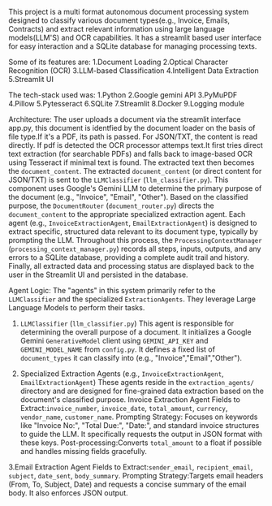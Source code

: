 This project is a multi format autonomous document processing system designed to classify various document types(e.g., Invoice, Emails, Contracts) and extract relevant information using large language models(LLM'S) and OCR capabilities. 
It has a streamlit based user interface for easy interaction and a SQLite database for managing processing texts.

Some of its features are:
1.Document Loading
2.Optical Character Recognition (OCR)
3.LLM-based Classification
4.Intelligent Data Extraction
5.Streamlit UI

The tech-stack used was:
1.Python
2.Google gemini API
3.PyMuPDF
4.Pillow
5.Pytesseract
6.SQLite
7.Streamlit
8.Docker
9.Logging module

Architecture:
The user uploads a document via the streamlit interface app.py, this document is identfied by the document loader on the basis of file type.If it's a PDF, its path is passed. For JSON/TXT, the content is read directly.
If pdf is detected the OCR processor attemps text.It first tries direct text extraction (for searchable PDFs) and falls back to image-based OCR using Tesseract if minimal text is found. The extracted text then becomes the `document_content`.
The extracted `document_content` (or direct content for JSON/TXT) is sent to the `LLMClassifier` (`llm_classifier.py`). This component uses Google's Gemini LLM to determine the primary purpose of the document (e.g., "Invoice", "Email", "Other").
Based on the classified purpose, the `DocumentRouter` (`document_router.py`) directs the `document_content` to the appropriate specialized extraction agent.
Each agent (e.g., `InvoiceExtractionAgent`, `EmailExtractionAgent`) is designed to extract specific, structured data relevant to its document type, typically by prompting the LLM.
Throughout this process, the `ProcessingContextManager` (`processing_context_manager.py`) records all steps, inputs, outputs, and any errors to a SQLite database, providing a complete audit trail and history.
Finally, all extracted data and processing status are displayed back to the user in the Streamlit UI and persisted in the database.

Agent Logic:
The "agents" in this system primarily refer to the `LLMClassifier` and the specialized `ExtractionAgents`. They leverage Large Language Models to perform their tasks.
1. `LLMClassifier` (`llm_classifier.py`)
   This agent is responsible for determining the overall purpose of a document.
   It initializes a Google Gemini `GenerativeModel` client using `GEMINI_API_KEY` and `GEMINI_MODEL_NAME` from `config.py`.
   It defines a fixed list of `document_types` it can classify into (e.g., "Invoice","Email","Other").

2. Specialized Extraction Agents (e.g., `InvoiceExtractionAgent`, `EmailExtractionAgent`)
   These agents reside in the `extraction_agents/` directory and are designed for fine-grained data extraction based on the document's classified purpose.
   Invoice Extraction Agent
   Fields to Extract:`invoice_number`, `invoice_date`, `total_amount`, `currency`, `vendor_name`, `customer_name`.
   Prompting Strategy: Focuses on keywords like "Invoice No:", "Total Due:", "Date:", and standard invoice structures to guide the LLM. It specifically requests the output in JSON format with these keys.
   Post-processing:Converts `total_amount` to a float if possible and handles missing fields gracefully.

3.Email Extraction Agent
  Fields to Extract:`sender_email`, `recipient_email`, `subject`, `date_sent`, `body_summary`.
  Prompting Strategy:Targets email headers (From, To, Subject, Date) and requests a concise summary of the email body. It also enforces JSON output.

   
